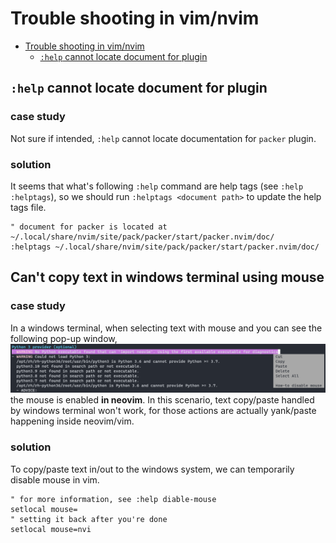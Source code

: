 # Trouble shooting in vim/nvim
<!--toc:start-->
- [Trouble shooting in vim/nvim](#trouble-shooting-in-vimnvim)
  - [`:help` cannot locate document for plugin](#help-cannot-locate-document-for-plugin)
<!--toc:end-->

## `:help` cannot locate document for plugin
### case study
Not sure if intended, `:help` cannot locate documentation for `packer` plugin.

### solution
It seems that what's following `:help` command are help tags (see `:help :helptags`), so we should run `:helptags <document path>` to update the help tags file.
```vim
" document for packer is located at ~/.local/share/nvim/site/pack/packer/start/packer.nvim/doc/
:helptags ~/.local/share/nvim/site/pack/packer/start/packer.nvim/doc/
```

## Can't copy text in windows terminal using mouse
### case study
In a windows terminal, when selecting text with mouse and you can see the following pop-up window,
![](./images/mouse-enabled-text-selection.png)
the mouse is enabled **in neovim**. In this scenario, text copy/paste handled by windows terminal won't work, for those actions are actually yank/paste happening inside neovim/vim.

### solution
To copy/paste text in/out to the windows system, we can temporarily disable mouse in vim.
```vim
" for more information, see :help diable-mouse 
setlocal mouse=
" setting it back after you're done
setlocal mouse=nvi
```
